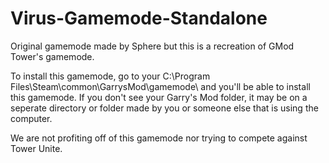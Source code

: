 # Virus-Gamemode-Standalone
Original gamemode made by Sphere but this is a recreation of GMod Tower's gamemode.

To install this gamemode, go to your C:\Program Files\Steam\common\GarrysMod\gamemode\ and you'll be able to install this gamemode. If you don't see your Garry's Mod folder, it may be on a seperate directory or folder made by you or someone else that is using the computer.

We are not profiting off of this gamemode nor trying to compete against Tower Unite.
